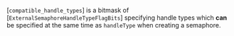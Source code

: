 [`compatible_handle_types`] is a bitmask of
[`ExternalSemaphoreHandleTypeFlagBits`] specifying handle types
which  **can**  be specified at the same time as `handleType` when
creating a semaphore.